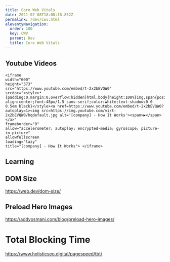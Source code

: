 ```yaml
---
title: Core Web Vitals
date: 2021-07-08T18:08:18.852Z
permalink: /dev/cwv.html
eleventyNavigation:
  order: 100
  key: CWV
  parent: Dev
  title: Core Web Vitals
---
```

## Youtube Videos

```
<iframe
width="600"
height="373"
src="https://www.youtube.com/embed/t-2x2bEVQW0"
srcdoc="<style>*{padding:0;margin:0;overflow:hidden}html,body{height:100%}img,span{position:absolute;width:100%;top:0;bottom:0;margin:auto}span{height:1.5em;text-align:center;font:48px/1.5 sans-serif;color:white;text-shadow:0 0 0.5em black}</style><a href=https://www.youtube.com/embed/t-2x2bEVQW0?autoplay=1><img src=https://img.youtube.com/vi/t-2x2bEVQW0/hqdefault.jpg alt='[company] - How It Works'><span>▶</span></a>"
frameborder="0"
allow="accelerometer; autoplay; encrypted-media; gyroscope; picture-in-picture"
allowfullscreen
loading="lazy"
title="[company] - How It Works"> </iframe>
```

## Learning

## DOM Size

[](https://web.dev/dom-size/)<https://web.dev/dom-size/>

## Preload Hero Images

[](https://addyosmani.com/blog/preload-hero-images/)<https://addyosmani.com/blog/preload-hero-images/>

# Total Blocking Time

[](https://www.holisticseo.digital/pagespeed/tbt/)<https://www.holisticseo.digital/pagespeed/tbt/>